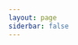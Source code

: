 ```yaml
---
layout: page
siderbar: false
---
```


<script setup>

import App from "./components/App.vue"

</script>

<App />
